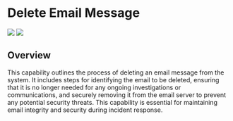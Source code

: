 # Delete Email Message

![](https://img.shields.io/badge/Phase-Eradication_%28P0004%29-blue)&nbsp;![](https://img.shields.io/badge/Category-Email-blue)
## Overview

This capability outlines the process of deleting an email message from the system. It includes steps for identifying the email to be deleted, ensuring that it is no longer needed for any ongoing investigations or communications, and securely removing it from the email server to prevent any potential security threats. This capability is essential for maintaining email integrity and security during incident response.